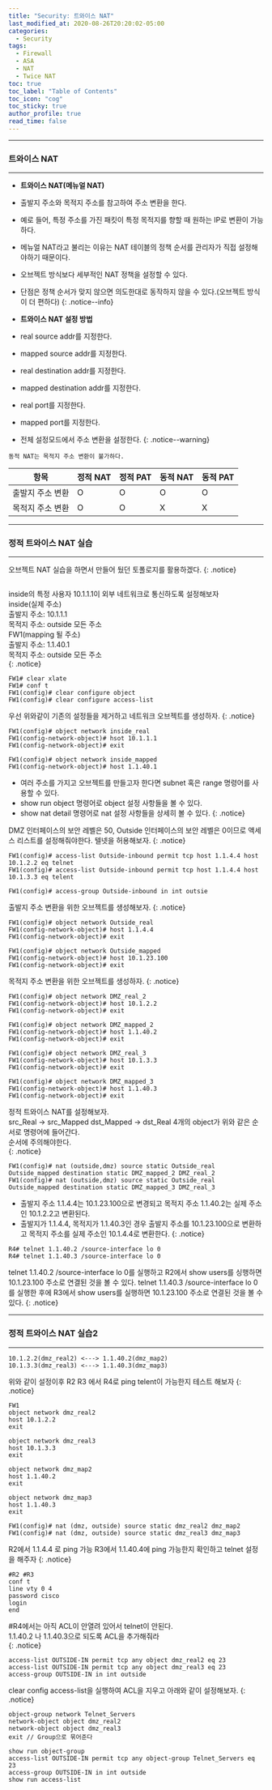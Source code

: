 ```yaml
---
title: "Security: 트와이스 NAT"
last_modified_at: 2020-08-26T20:20:02-05:00
categories:
  - Security
tags:
  - Firewall
  - ASA
  - NAT
  - Twice NAT
toc: true 
toc_label: "Table of Contents"
toc_icon: "cog"
toc_sticky: true 
author_profile: true 
read_time: false 
---
```


---
### 트와이스 NAT
---

* **트와이스 NAT(메뉴얼 NAT)**
* 출발지 주소와 목적지 주소를 참고하여 주소 변환을 한다.
* 예로 들어, 특정 주소를 가진 패킷이 특정 목적지를 향할 때 원하는 IP로 변환이 가능하다.
* 메뉴얼 NAT라고 불리는 이유는 NAT 테이블의 정책 순서를 관리자가 직접 설정해야하기 때문이다.
* 오브젝트 방식보다 세부적인 NAT 정책을 설정할 수 있다.
* 단점은 정책 순서가 맞지 않으면 의도한대로 동작하지 않을 수 있다.(오브젝트 방식이 더 편하다)
{: .notice--info}

* **트와이스 NAT 설정 방법**
* real source addr를 지정한다.
* mapped source addr를 지정한다.
* real destination addr를 지정한다.
* mapped destination addr를 지정한다.
* real port를 지정한다.
* mapped port를 지정한다.
* 전체 설정모드에서 주소 변환을 설정한다.
{: .notice--warning}

`동적 NAT는 목적지 주소 변환이 불가하다.`

|  항목  |  정적 NAT  |  정적 PAT  |  동적 NAT  |  동적 PAT  |   
| ------ | ------ | ------- | ------- | ------- |   
| 출발지 주소 변환 | O | O | O | O |  
| 목적지 주소 변환 | O | O | X | X |  


---
### 정적 트와이스 NAT 실습
---

오브젝트 NAT 실습을 하면서 만들어 뒀던 토폴로지를 활용하겠다.
{: .notice}

<figure class="half">
  <img src="{{ site.url }}{{ site.baseurl }}/assets/images/Topology/asa_nat2.jpg" alt="">
  <figcaption> </figcaption>
</figure>

inside의 특정 사용자 10.1.1.1이 외부 네트워크로 통신하도록 설정해보자  
inside(실제 주소)  
출발지 주소: 10.1.1.1  
목적지 주소: outside 모든 주소   
FW1(mapping 될 주소)     
출발지 주소: 1.1.40.1  
목적지 주소: outside 모든 주소   
{: .notice}

```console 
FW1# clear xlate
FW1# conf t
FW1(config)# clear configure object
FW1(config)# clear configure access-list
```

우선 위와같이 기존의 설정들을 제거하고 네트워크 오브젝트를 생성하자.
{: .notice}

```console
FW1(config)# object network inside_real
FW1(config-network-object)# hsot 10.1.1.1
FW1(config-network-object)# exit

FW1(config)# object network inside_mapped
FW1(config-network-object)# host 1.1.40.1
```

* 여러 주소를 가지고 오브젝트를 만들고자 한다면 subnet 혹은 range 명령어를 사용할 수 있다.
* show run object 명령어로 object 설정 사항들을 볼 수 있다.
* show nat detail 명령어로 nat 설정 사항들을 상세히 볼 수 있다.
{: .notice}

DMZ 인터페이스의 보안 레벨은 50, Outside 인터페이스의 보안 레벨은 0이므로 액세스 리스트를 설정해줘야한다.
텔넷을 허용해보자.
{: .notice}

```console
FW1(config)# access-list Outside-inbound permit tcp host 1.1.4.4 host 10.1.2.2 eq telnet
FW1(config)# access-list Outside-inbound permit tcp host 1.1.4.4 host 10.1.3.3 eq telent

FW1(config)# access-group Outside-inbound in int outsie
```

출발지 주소 변환을 위한 오브젝트를 생성해보자.
{: .notice}

```console
FW1(config)# object network Outside_real
FW1(config-network-object)# host 1.1.4.4
FW1(config-network-object)# exit

FW1(config)# object network Outside_mapped
FW1(config-network-object)# host 10.1.23.100
FW1(config-network-object)# exit
```

목적지 주소 변환을 위한 오브젝트를 생성하자.
{: .notice}


```console
FW1(config)# object network DMZ_real_2
FW1(config-network-object)# host 10.1.2.2
FW1(config-network-object)# exit

FW1(config)# object network DMZ_mapped_2
FW1(config-network-object)# host 1.1.40.2
FW1(config-network-object)# exit

FW1(config)# object network DMZ_real_3
FW1(config-network-object)# host 10.1.3.3
FW1(config-network-object)# exit

FW1(config)# object network DMZ_mapped_3
FW1(config-network-object)# host 1.1.40.3
FW1(config-network-object)# exit
```

정적 트와이스 NAT를 설정해보자.  
src_Real -> src_Mapped dst_Mapped -> dst_Real
4개의 object가 위와 같은 순서로 명령어에 들어간다.  
순서에 주의해야한다.  
{: .notice}

```console
FW1(config)# nat (outside,dmz) source static Outside_real Outside_mapped destination static DMZ_mapped_2 DMZ_real_2
FW1(config)# nat (outside,dmz) source static Outside_real Outside_mapped destination static DMZ_mapped_3 DMZ_real_3
```

* 출발지 주소 1.1.4.4는 10.1.23.100으로 변경되고 목적지 주소 1.1.40.2는 실제 주소인 10.1.2.2고 변환된다.
* 출발지가 1.1.4.4, 목적지가 1.1.40.3인 경우 출발지 주소를 10.1.23.100으로 변환하고 목적지 주소를 실제 주소인 10.1.4.4로 변환한다.
{: .notice}

```console
R4# telnet 1.1.40.2 /source-interface lo 0
R4# telnet 1.1.40.3 /source-interface lo 0
```

telnet 1.1.40.2 /source-interface lo 0를 실행하고 R2에서 show users를 싱행하면 10.1.23.100 주소로 연결된 것을 볼 수 있다.
telnet 1.1.40.3 /source-interface lo 0를 실행한 후에 R3에서 show users를 실행하면 10.1.23.100 주소로 연결된 것을 볼 수 있다.
{: .notice}

---
### 정적 트와이스 NAT 실습2
---


```console
10.1.2.2(dmz_real2) <---> 1.1.40.2(dmz_map2)
10.1.3.3(dmz_real3) <---> 1.1.40.3(dmz_map3)
```

위와 같이 설정이후 R2 R3 에서 R4로 ping telent이 가능한지 테스트 해보자
{: .notice}

```console
FW1
object network dmz_real2
host 10.1.2.2
exit

object network dmz_real3
host 10.1.3.3
exit

object network dmz_map2
host 1.1.40.2
exit

object network dmz_map3
host 1.1.40.3
exit
```
```console
FW1(config)# nat (dmz, outside) source static dmz_real2 dmz_map2
FW1(config)# nat (dmz, outside) source static dmz_real3 dmz_map3
```

R2에서 1.1.4.4 로 ping 가능 R3에서 1.1.40.4에 ping 가능한지 확인하고 telnet 설정을 해주자
{: .notice}

```console
#R2 #R3
conf t
line vty 0 4
password cisco
login
end
```

#R4에서는 아직 ACL이 안열려 있어서 telnet이 안된다.  
1.1.40.2 나 1.1.40.3으로 되도록 ACL을 추가해줘라  
{: .notice}

```console
access-list OUTSIDE-IN permit tcp any object dmz_real2 eq 23
access-list OUTSIDE-IN permit tcp any object dmz_real3 eq 23
access-group OUTSIDE-IN in int outside
```

clear config access-list을 실행하여 ACL을 지우고 아래와 같이 설정해보자.
{: .notice}

```console
object-group network Telnet_Servers
network-object object dmz_real2
network-object object dmz_real3
exit // Group으로 묶어준다

show run object-group
access-list OUTSIDE-IN permit tcp any object-group Telnet_Servers eq 23
access-group OUTSIDE-IN in int outside
show run access-list
```
















